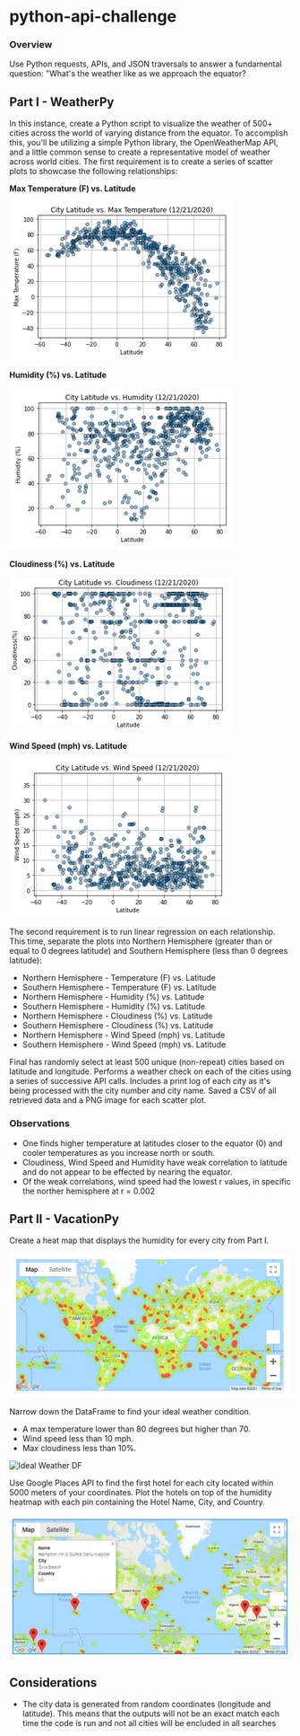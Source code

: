 # python-api-challenge

### Overview
Use Python requests, APIs, and JSON traversals to answer a fundamental question: "What's the weather like as we approach the equator?
 
## Part I - WeatherPy 
 
In this instance, create a Python script to visualize the weather of 500+ cities across the world of varying distance from the equator. To accomplish this, you'll be utilizing a simple Python library, the OpenWeatherMap API, and a little common sense to create a representative model of weather across world cities.
The first requirement is to create a series of scatter plots to showcase the following relationships:

**Max Temperature (F) vs. Latitude**

![Temperature (F) vs. Latitude](./img/latitude_vs_maxtemp.png)

**Humidity (%) vs. Latitude**

![Humidity (%) vs. Latitude](./img/latitude_vs_humidity.png)

**Cloudiness (%) vs. Latitude**

![Cloudiness (%) vs. Latitude](./img/latitude_vs_cloudiness.png)

**Wind Speed (mph) vs. Latitude**

![Wind Speed (%) vs. Latitude](./img/latitude_vs_windspeed.png)
 
 
The second requirement is to run linear regression on each relationship. This time, separate the plots into Northern Hemisphere (greater than or equal to 0 degrees latitude) and Southern Hemisphere (less than 0 degrees latitude):

* Northern Hemisphere - Temperature (F) vs. Latitude
* Southern Hemisphere - Temperature (F) vs. Latitude
* Northern Hemisphere - Humidity (%) vs. Latitude
* Southern Hemisphere - Humidity (%) vs. Latitude
* Northern Hemisphere - Cloudiness (%) vs. Latitude
* Southern Hemisphere - Cloudiness (%) vs. Latitude
* Northern Hemisphere - Wind Speed (mph) vs. Latitude
* Southern Hemisphere - Wind Speed (mph) vs. Latitude

Final has randomly select at least 500 unique (non-repeat) cities based on latitude and longitude. Performs a weather check on each of the cities using a series of successive API calls. Includes a print log of each city as it's being processed with the city number and city name. Saved a CSV of all retrieved data and a PNG image for each scatter plot.

### Observations
  * One finds higher temperature at latitudes closer to the equator (0) and cooler temperatures as you increase north or south.
  * Cloudiness, Wind Speed and Humidity have weak correlation to latitude and do not appear to be effected by nearing the equator.
  * Of the weak correlations, wind speed had the lowest r values, in specific the norther hemisphere at r = 0.002
  
  
## Part II - VacationPy 

Create a heat map that displays the humidity for every city from Part I.

![All Priot City Humidity](./img/humidity_map.png)

Narrow down the DataFrame to find your ideal weather condition. 
  * A max temperature lower than 80 degrees but higher than 70.
  * Wind speed less than 10 mph.
  * Max cloudiness less than 10%.
 
![Ideal Weather DF](./img/ideal_weather.pmn)


Use Google Places API to find the first hotel for each city located within 5000 meters of your coordinates.
Plot the hotels on top of the humidity heatmap with each pin containing the Hotel Name, City, and Country.

![Desired Hotels Map](./img/desired_hotel_map.png)

## Considerations

  * The city data is generated from random coordinates (longitude and latitude). This means that the outputs will not be an exact match each time the code is run and not all cities will be encluded in all searches
